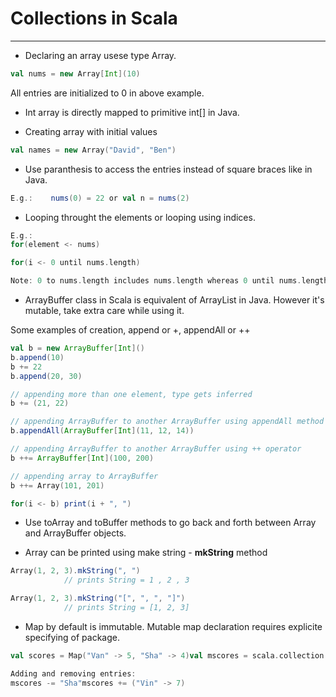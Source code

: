 # Collections in Scala

---

* Declaring an array usese type Array.

```Scala
val nums = new Array[Int](10)
```
All entries are initialized to 0 in above example.

* Int array is directly mapped to primitive int[] in Java.

* Creating array with initial values

```Scala
val names = new Array("David", "Ben")
```

* Use paranthesis to access the entries instead of square braces like in Java.

```Scala
E.g.:    nums(0) = 22 or val n = nums(2)
```
* Looping throught the elements or looping using indices.

```Scala
E.g.:
for(element <- nums)

for(i <- 0 until nums.length)

Note: 0 to nums.length includes nums.length whereas 0 until nums.length excludes nums.length
```

* ArrayBuffer class in Scala is equivalent of ArrayList in Java. However it's mutable, take extra care while using it.

Some examples of creation, append or +, appendAll or ++

```Scala
val b = new ArrayBuffer[Int]()
b.append(10)
b += 22
b.append(20, 30)

// appending more than one element, type gets inferred
b += (21, 22)

// appending ArrayBuffer to another ArrayBuffer using appendAll method
b.appendAll(ArrayBuffer[Int](11, 12, 14))

// appending ArrayBuffer to another ArrayBuffer using ++ operator
b ++= ArrayBuffer[Int](100, 200)    

// appending array to ArrayBuffer
b ++= Array(101, 201)    

for(i <- b) print(i + ", ")

```

* Use toArray and toBuffer methods to go back and forth between Array and ArrayBuffer objects.

* Array can be printed using make string - **mkString** method

```Scala
Array(1, 2, 3).mkString(", ")
            // prints String = 1 , 2 , 3

Array(1, 2, 3).mkString("[", ", ", "]")
            // prints String = [1, 2, 3]
```

* Map by default is immutable. Mutable map declaration requires explicite specifying of package.

```Scala
val scores = Map("Van" -> 5, "Sha" -> 4)val mscores = scala.collection.mutable.Map("Van" -> 5, "Sha" -> 4)

Adding and removing entries:
mscores -= "Sha"mscores += ("Vin" -> 7)

```
